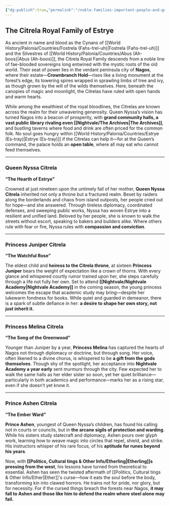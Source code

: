 ```yaml
---
{"dg-publish":true,"permalink":"/noble-families-important-people-and-guilds/the-citrela-royal-family/"}
---
```



## The Citrela Royal Family of Estrye

As ancient in name and blood as the Cynans of [[World History/Palonia/Countries/Fostrela (Fahs-trel-uh)\|Fostrela (Fahs-trel-uh)]] and the Silvestres of [[World History/Palonia/Countries/Abus (Ah-boos)\|Abus (Ah-boos)]], the Citrela Royal Family descends from a noble line of fae-blooded sovereigns long entwined with the mystic roots of the old world. Their seat of power lies in the verdant peninsula city of **Nagos**, where their estate—**Crownbranch Hold**—rises like a living monument at the forest’s edge, its towering spires wrapped in sprawling limbs of tree and ivy, as though grown by the will of the wilds themselves. Here, beneath the canopies of magic and moonlight, the Citrelas have ruled with open hands and warm hearts.

While among the wealthiest of the royal bloodlines, the Citrelas are known across the realm for their unwavering generosity. Queen Nyssa’s vision has turned Nagos into a beacon of prosperity, with **grand community halls, a vast public library rivaling even [[Nightvale/The Archives\|The Archives]]**, and bustling taverns where food and drink are often priced for the common folk. No soul goes hungry within [[World History/Palonia/Countries/Estrye (Es-tray)\|Estrye (Es-tray)]] if the Citrelas can help it—for at the Queen’s command, the palace holds an **open table**, where all may eat who cannot feed themselves.

---

### Queen Nyssa Citrela

**“The Hearth of Estrye”**  

Crowned at just nineteen upon the untimely fall of her mother, **Queen Nyssa Citrela** inherited not only a throne but a fractured realm. Beset by raiders along the borderlands and chaos from island outposts, her people cried out for hope—and she answered. Through tireless diplomacy, coordinated defenses, and sweeping public works, Nyssa has woven Estrye into a resilient and unified land. Beloved by her people, she is known to walk the streets without escort, speaking to bakers and builders alike. Where others rule with fear or fire, Nyssa rules with **compassion and conviction**.

---

### Princess Juniper Citrela

**“The Watchful Rose”**  

The eldest child and **heiress to the Citrela throne**, at sixteen **Princess Juniper** bears the weight of expectation like a crown of thorns. With every glance and whispered courtly rumor trained upon her, she steps carefully through a life not fully her own. Set to attend **[[Nightvale/Nightvale Academy\|Nightvale Academy]]** in the coming season, the young princess welcomes the escape that academic study may bring—despite her lukewarm fondness for books. While quiet and guarded in demeanor, there is a spark of subtle defiance in her: **a desire to shape her own story, not just inherit it.**

---

### Princess Melina Citrela

**“The Song of the Greenwood”**  

Younger than Juniper by a year, **Princess Melina** has captured the hearts of Nagos not through diplomacy or doctrine, but through song. Her voice, often likened to a divine chorus, is whispered to be **a gift from the gods themselves**. Though shy of the spotlight, her acceptance into **Nightvale Academy a year early** sent murmurs through the city. Few expected her to walk the same halls as her elder sister so soon, yet her quiet brilliance—particularly in both academics and performance—marks her as a rising star, even if she doesn’t yet know it.

---

### Prince Ashen Citrela

**“The Ember Ward”**  

**Prince Ashen**, youngest of Queen Nyssa’s children, has found his calling not in courts or councils, but in **the arcane sigils of protection and warding**. While his sisters study statecraft and diplomacy, Ashen pours over glyph work, learning how to weave magic into circles that repel, shield, and strike. His instructors whisper of his rare focus, of his **aptitude for runes beyond his years**.

Now, with **[[Politics, Cultural tings & Other Info/Etherling\|Etherling]]s pressing from the west**, his lessons have turned from theoretical to essential. Ashen has seen the twisted aftermath of [[Politics, Cultural tings & Other Info/Ether\|Ether]]'s curse—how it eats the soul before the body, transforming kin into clawed horrors. He trains not for pride, nor glory, but for necessity. For if the cursed things breach the forests near Nagos, **it may fall to Ashen and those like him to defend the realm where steel alone may fail.**